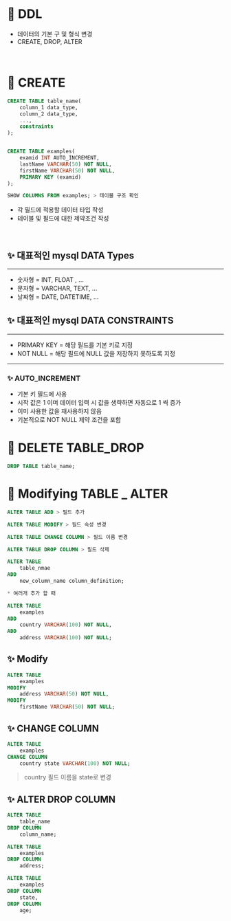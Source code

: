 # 🫧 DDL

- 데이터의 기본 구 및 형식 변경
- CREATE, DROP, ALTER

</BR>

# 🫧 CREATE

```SQL
CREATE TABLE table_name(
    column_1 data_type,
    column_2 data_type,
    ...,
    constraints
);


CREATE TABLE examples(
    examid INT AUTO_INCREMENT,
    lastName VARCHAR(50) NOT NULL,
    firstName VARCHAR(50) NOT NULL,
    PRIMARY KEY (examid)
);

SHOW COLUMNS FROM examples; > 테이블 구조 확인
```

- 각 필드에 적용할 데이터 타입 작성
- 테이블 및 필드에 대한 제약조건 작성

</BR>

## ✨ 대표적인 mysql DATA Types

---

- 숫자형 = INT, FLOAT , ...
- 문자형 = VARCHAR, TEXT, ...
- 날짜형 = DATE, DATETIME, ...

## ✨ 대표적인 mysql DATA CONSTRAINTS

---

- PRIMARY KEY = 해당 필드를 기본 키로 지정
- NOT NULL = 해당 필드에 NULL 값을 저장하지 못하도록 지정

---

### ✨ AUTO_INCREMENT

- 기본 키 필드에 사용
- 시작 값은 1 이며 데이터 입력 시 값을 생략하면 자동으로 1 씩 증가
- 이미 사용한 값을 재사용하지 않음
- 기본적으로 NOT NULL 제약 조건을 포함

# 🫧 DELETE TABLE_DROP

```SQL
DROP TABLE table_name;
```

# 🫧 Modifying TABLE \_ ALTER

```SQL
ALTER TABLE ADD > 필드 추가

ALTER TABLE MODIFY > 필드 속성 변경

ALTER TABLE CHANGE COLUMN > 필드 이름 변경

ALTER TABLE DROP COLUMN > 필드 삭제

```

```SQL
ALTER TABLE
    table_nmae
ADD
    new_column_name column_definition;

* 여러개 추가 할 때

ALTER TABLE
    examples
ADD
    country VARCHAR(100) NOT NULL,
ADD
    address VARCHAR(100) NOT NULL;
```

## ✨ Modify

```SQL
ALTER TABLE
    examples
MODIFY
    address VARCHAR(50) NOT NULL,
MODIFY
    firstName VARCHAR(50) NOT NULL;
```

## ✨ CHANGE COLUMN

```SQL
ALTER TABLE
    examples
CHANGE COLUMN
    country state VARCHAR(100) NOT NULL;
```

> country 필드 이름을 state로 변경

## ✨ ALTER DROP COLUMN

```SQL
ALTER TABLE
    table_name
DROP COLUMN
    column_name;

ALTER TABLE
    examples
DROP COLUMN
    address;

ALTER TABLE
    examples
DROP COLUMN
    state,
DROP COLUMN
    age;

```
